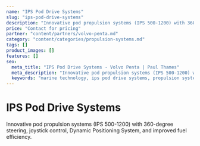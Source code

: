 ```yaml
---
name: "IPS Pod Drive Systems"
slug: "ips-pod-drive-systems"
description: "Innovative pod propulsion systems (IPS 500-1200) with 360-degree steering, joystick control, Dynamic Positioning System, and improved fuel efficiency."
price: "Contact for pricing"
partner: "content/partners/volvo-penta.md"
category: "content/categories/propulsion-systems.md"
tags: []
product_images: []
features: []
seo:
  meta_title: "IPS Pod Drive Systems - Volvo Penta | Paul Thames"
  meta_description: "Innovative pod propulsion systems (IPS 500-1200) with 360-degree steering, joystick control, Dynamic Positioning System, and improved fuel efficiency."
  keywords: "marine technology, ips pod drive systems, propulsion systems"
---
```


# IPS Pod Drive Systems

Innovative pod propulsion systems (IPS 500-1200) with 360-degree steering, joystick control, Dynamic Positioning System, and improved fuel efficiency.




